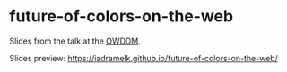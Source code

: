 # future-of-colors-on-the-web

Slides from the talk at the [OWDDM](https://www.meetup.com/osaka-web-designers-and-developers-meetup/events/292890108).

Slides preview: https://iadramelk.github.io/future-of-colors-on-the-web/
